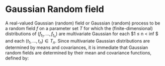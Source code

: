 Gaussian Random field
=============================


A real-valued Gaussian (random) field or Gaussian (random) process to be a random field $f$ on a parameter set $T$ for which the (finite-dimensional) distributions of $(f_{t_{1}}, . . . , f_{t_{n}})$ are multivariate Gaussian for each $1 ≤ n < inf $ and each $(t_1, . . . , t_n) ∈ T_n.$
Since multivariate Gaussian distributions are determined by means and covariances, it is immediate that Gaussian random fields are determined by their mean and covariance functions, defined by:
